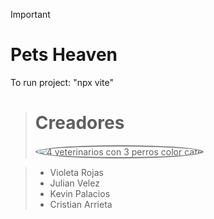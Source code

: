 >[!IMPORTANT]
> # Pets Heaven
> To run project: "npx vite"

> # Creadores
> <img style="border:2px solid gray; border-radius: 50%; object-fit:cover; object-position: center;" src="https://media.githubusercontent.com/media/Mogom/Imagenes_PetsHeaven/main/Fondos/NosotrosR.jpg" alt="4 veterinarios con 3 perros color cafe">

> * Violeta Rojas
> * Julian Velez 
> * Kevin Palacios 
> * Cristian Arrieta
